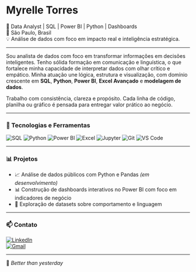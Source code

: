 # Myrelle Torres

🎯 Data Analyst | SQL | Power BI | Python | Dashboards  
📍 São Paulo, Brasil  
💡 Análise de dados com foco em impacto real e inteligência estratégica.

---

Sou analista de dados com foco em transformar informações em decisões inteligentes. Tenho sólida formação em comunicação e linguística, o que fortalece minha capacidade de interpretar dados com olhar crítico e empático. Minha atuação une lógica, estrutura e visualização, com domínio crescente em **SQL**, **Python**, **Power BI**, **Excel Avançado** e **modelagem de dados**.

Trabalho com consistência, clareza e propósito. Cada linha de código, planilha ou gráfico é pensada para entregar valor prático ao negócio.

---

### 🚀 Tecnologias e Ferramentas
![SQL](https://img.shields.io/badge/-SQL-4479A1?style=flat&logo=mysql&logoColor=white)
![Python](https://img.shields.io/badge/-Python-3776AB?style=flat&logo=python&logoColor=white)
![Power BI](https://img.shields.io/badge/-Power%20BI-F2C811?style=flat&logo=powerbi&logoColor=black)
![Excel](https://img.shields.io/badge/-Excel-217346?style=flat&logo=microsoft-excel&logoColor=white)
![Jupyter](https://img.shields.io/badge/-Jupyter-F37626?style=flat&logo=jupyter&logoColor=white)
![Git](https://img.shields.io/badge/-Git-F05032?style=flat&logo=git&logoColor=white)
![VS Code](https://img.shields.io/badge/-VS%20Code-007ACC?style=flat&logo=visual-studio-code&logoColor=white)

---

### 📊 Projetos

- 📈 Análise de dados públicos com Python e Pandas *(em desenvolvimento)*
- 📊 Construção de dashboards interativos no Power BI com foco em indicadores de negócio
- 🧠 Exploração de datasets sobre comportamento e linguagem

---

### 📫 Contato
[![LinkedIn](https://img.shields.io/badge/-LinkedIn-0A66C2?style=flat&logo=linkedin&logoColor=white)](https://www.linkedin.com/in/myrelle-carreira-dados/)  
[![Gmail](https://img.shields.io/badge/-Gmail-EA4335?style=flat&logo=gmail&logoColor=white)](mailto:myrelle.torres17@gmail.com)

---

🧠 *Better than yesterday*
